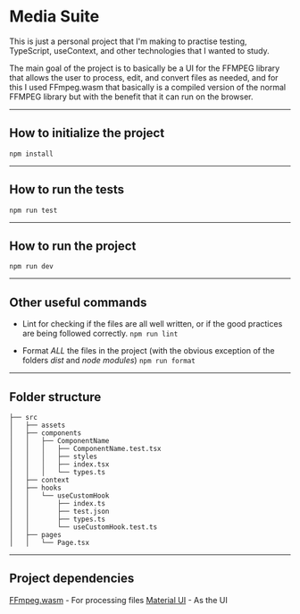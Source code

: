 # Media Suite

This is just a personal project that I'm making to practise testing, TypeScript, useContext, and other technologies that I wanted to study.

The main goal of the project is to basically be a UI for the FFMPEG library that allows the user to process, edit, and convert files as needed, and for this I used FFmpeg.wasm that basically is a compiled version of the normal FFMPEG library but with the benefit that it can run on the browser.

---

## How to initialize the project

`npm install`

---

## How to run the tests

`npm run test`

---

## How to run the project

`npm run dev`

---

## Other useful commands

-   Lint for checking if the files are all well written, or if the good practices are being followed correctly.
    `npm run lint`

-   Format _ALL_ the files in the project (with the obvious exception of the folders _dist_ and _node modules_)
    `npm run format`

---

## Folder structure

```
├── src
│   ├── assets
│   ├── components
│   │   ├── ComponentName
│   │   │   ├── ComponentName.test.tsx
│   │   │   ├── styles
│   │   │   ├── index.tsx
│   │   │   └── types.ts
│   ├── context
│   ├── hooks
│   │   └── useCustomHook
│   │       ├── index.ts
│   │       ├── test.json
│   │       ├── types.ts
│   │       └── useCustomHook.test.ts
│   ├── pages
│   │   └── Page.tsx
```

---

## Project dependencies

[FFmpeg.wasm](https://github.com/ffmpegwasm/ffmpeg.wasm) - For processing files
[Material UI](https://material-ui.com/) - As the UI

